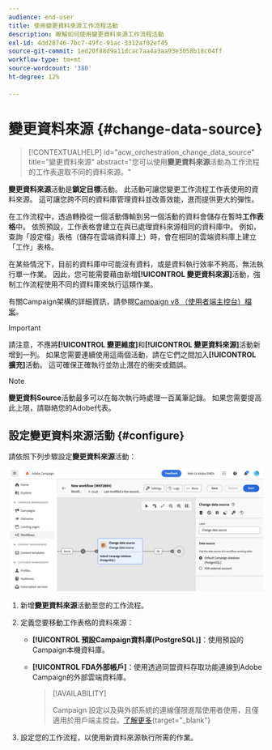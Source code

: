 ```yaml
---
audience: end-user
title: 使用變更資料來源工作流程活動
description: 瞭解如何使用變更資料來源工作流程活動
exl-id: 4dd28746-7bc7-49fc-91ac-3312af02ef45
source-git-commit: 1ed20f88d9a11dcac7aa4a3aa93e3058b18c04ff
workflow-type: tm+mt
source-wordcount: '380'
ht-degree: 12%

---
```


# 變更資料來源 {#change-data-source}

>[!CONTEXTUALHELP]
>id="acw_orchestration_change_data_source"
>title="變更資料來源"
>abstract="您可以使用&#x200B;**變更資料來源**&#x200B;活動為工作流程的工作表選取不同的資料來源。"

**變更資料來源**&#x200B;活動是&#x200B;**鎖定目標**&#x200B;活動。 此活動可讓您變更工作流程工作表使用的資料來源。 這可讓您跨不同的資料庫管理資料並改善效能，進而提供更大的彈性。

在工作流程中，透過轉換從一個活動傳輸到另一個活動的資料會儲存在暫時&#x200B;**工作表格**&#x200B;中。 依照預設，工作表格會建立在與已處理資料來源相同的資料庫中。 例如，查詢「設定檔」表格（儲存在雲端資料庫上）時，會在相同的雲端資料庫上建立「工作」表格。

在某些情況下，目前的資料庫中可能沒有資料，或是資料執行效率不夠高，無法執行單一作業。 因此，您可能需要藉由新增&#x200B;**[!UICONTROL 變更資料來源]**&#x200B;活動，強制工作流程使用不同的資料庫來執行這類作業。

有關Campaign架構的詳細資訊，請參閱[Campaign v8 （使用者端主控台）檔案](https://experienceleague.adobe.com/docs/campaign/campaign-v8/config/architecture/architecture.html)。

>[!IMPORTANT]
>
>請注意，不應將&#x200B;**[!UICONTROL 變更維度]**&#x200B;和&#x200B;**[!UICONTROL 變更資料來源]**&#x200B;活動新增到一列。 如果您需要連續使用這兩個活動，請在它們之間加入&#x200B;**[!UICONTROL 擴充]**&#x200B;活動。 這可確保正確執行並防止潛在的衝突或錯誤。

>[!NOTE]
>
>**變更資料Source**&#x200B;活動最多可以在每次執行時處理一百萬筆記錄。 如果您需要提高此上限，請聯絡您的Adobe代表。

<!--

Let's say you want to send VIP customers a unique offer code that they can redeem on your online store. To do this, you need to:

1. Query VIP customers on the "Profiles" table located on the Cloud database,
1. Retrieve an offer code for each targeted profile through API calls,
1. Update each profile with the assigned offer code,
1. Send an email to the profiles with their offer code.

In this situation, it is recommended to execute the offer code assignment operation on the local database, which is better suited for unitary operations. To do this, you need to add a **[!UICONTROL Change data source]** activity before the operation in order to execute it on the Campaign local database.

Before executing the operation, the working table is copied to the local database so that the operation can run there. Once done, the system detects that the profiles that we want to update are on another location. The data is therefore automatically copied back to the Cloud database where the "Profiles" table is located.
-->

## 設定變更資料來源活動 {#configure}

請依照下列步驟設定&#x200B;**變更資料來源**&#x200B;活動：

![熒幕擷圖顯示如何將[變更資料來源]活動新增至工作流程。](../assets/workflow-change-data-source-add.png)

1. 新增&#x200B;**變更資料來源**&#x200B;活動至您的工作流程。

1. 定義您要移動工作表格的資料來源：

   * **[!UICONTROL 預設Campaign資料庫(PostgreSQL)]**：使用預設的Campaign本機資料庫。
   * **[!UICONTROL FDA外部帳戶]**：使用透過同盟資料存取功能連線到Adobe Campaign的外部雲端資料庫。

     >[!AVAILABILITY]
     >
     >Campaign 設定以及與外部系統的連線僅限進階使用者使用，且僅適用於用戶端主控台。[了解更多](https://experienceleague.adobe.com/docs/campaign/campaign-v8/connect/fda.html?lang=zh-Hant){target="_blank"}

1. 設定您的工作流程，以使用新資料來源執行所需的作業。

<!--
## Example {#example}

The workflow below illustrates the use case detailed earlier, sending VIP customers offer codes that they can redeem on our online store.

-->